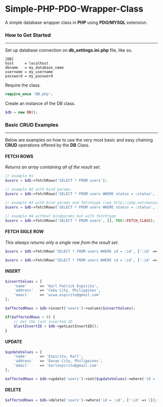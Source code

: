 # Simple-PHP-PDO-Wrapper-Class
A simple database wrapper class in **PHP** using **PDO/MYSQL** extension.
### How to Get Started
- - - -
Set up database connection on **db_settings.ini.php** file, like so.
```
[DB]
host     = localhost
dbname   = my_database_name
username = my_username
password = my_password
```
Require the class.
```php
require_once 'DB.php';
```
Create an instance of the DB class.
```php
$db = new DB();
```

### Basic CRUD Examples
- - - -
Below are examples on how to use the very most basic and easy chaining **CRUD** operations offered by the **DB** Class. 
#### FETCH ROWS
_Returns an array containing all of the result set._
```php
// example #1
$users = $db->fetchRows('SELECT * FROM users');

// example #2 with bind params.
$users = $db->fetchRows('SELECT * FROM users WHERE status = :status', [':status' => 'valid']);

// example #3 with bind params and fetchtype (see http://php.net/manual/en/pdostatement.fetch.php)
$users = $db->fetchRows('SELECT * FROM users WHERE status = :status', [':status' => 'valid'], PDO::FETCH_OBJ);

// example #4 without bindparams but with fetchtype
$users = $db->fetchRows('SELECT * FROM users', [], PDO::FETCH_CLASS);
```
#### FETCH SIGLE ROW
_This always returns only a single row from the result set._
```php
$users = $db->fetchRow('SELECT * FROM users WHERE id = :id', [':id' => 68]);

$users = $db->fetchRow('SELECT * FROM users WHERE id = :id', [':id' => 68]);
```

#### INSERT
```php
$insertValues = [
    'name'      => 'Karl Patrick Espiritu',
    'address'   => 'Cebu City, Philippines',
    'email'     => 'wiwa.espiritu@gmail.com'
];

$affectedRows = $db->insert('users')->values($insertValues);

if($affectedRows > 0) {
    // Get the last inserted ID
    $lastInsertID = $db->getLastInsertID();
}
```

#### UPDATE
```php
$updateValues = [
    'name'      => 'Espiritu, Karl',
    'address'   => 'Davao City, Philippines',
    'email'     => 'karlespiritu@gmail.com'
];

$affectedRows = $db->update('users')->set($updateValues)->where('id = :id', [':id' => 1]);
```

#### DELETE
```php
$affectedRows = $db->delete('users')->where('id = :id', [':id' => 1]);
```